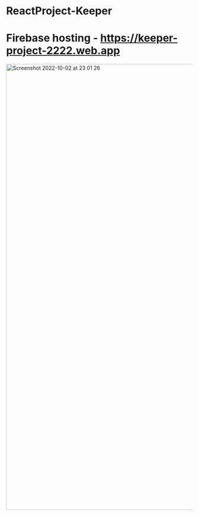 # ReactProject-Keeper
# Firebase hosting - https://keeper-project-2222.web.app
<img width="1200" alt="Screenshot 2022-10-02 at 23 01 26" src="https://user-images.githubusercontent.com/109438310/193473976-55f34187-ef85-43ee-977c-f2b612a2f67c.png">
